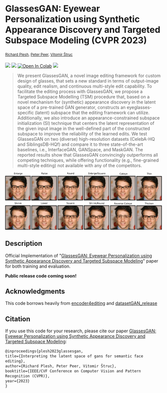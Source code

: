 # GlassesGAN: Eyewear Personalization using Synthetic Appearance Discovery and Targeted Subspace Modeling (CVPR 2023)
<sup>[Richard Plesh](https://www.linkedin.com/in/richardplesh/), [Peter Peer](https://www.fri.uni-lj.si/en/about-faculty/employees/peter-peer), [Vitomir Štruc](https://lmi.fe.uni-lj.si/en/vitomir-struc/)<sup>
  
  <a href="https://arxiv.org/abs/2210.14145"><img src="https://img.shields.io/badge/arXiv-2210.14145-b31b1b.svg"></a>
  <a href="https://opensource.org/licenses/MIT"><img src="https://img.shields.io/badge/License-MIT-yellow.svg"></a>
  [![Open In Colab](https://colab.research.google.com/assets/colab-badge.svg)](http://colab.research.google.com/github/pleshro/GlasssesGAN_release/blob/main/Glasses_Try_on_App_demo_V2.ipynb)
  <a href="https://youtu.be/oMiV__LWV4A"><img src="https://upload.wikimedia.org/wikipedia/commons/thumb/0/09/YouTube_full-color_icon_%282017%29.svg/159px-YouTube_full-color_icon_%282017%29.svg.png" width="30px"></a> 
  
  

  
> We present GlassesGAN, a novel image editing framework for custom design of glasses, that sets a new standard in terms of output-image quality, edit realism, and continuous multi-style edit capability. To facilitate the editing process with GlassesGAN, we propose a Targeted Subspace Modelling (TSM) procedure that, based on a novel mechanism for (synthetic) appearance discovery in the latent space of a pre-trained GAN generator, constructs an eyeglasses-specific (latent) subspace that the editing framework can utilize. Additionally, we also introduce an appearance-constrained subspace initialization (SI) technique that centers the latent representation of the given input image in the well-defined part of the constructed subspace to improve the reliability of the learned edits. We test GlassesGAN on two (diverse) high-resolution datasets (CelebA-HQ and SiblingsDB-HQf) and compare it to three state-of-the-art baselines, i.e., InterfaceGAN, GANSpace, and MaskGAN. The reported results show that GlassesGAN convincingly outperforms all competing techniques, while offering  functionality (e.g.,  fine-grained multi-style editing) not available with any of the competitors.

<p align="center">
<img src="figs/six_edit_teaser_v4.png" width="800px"/>
</p>

## Description   
Official Implementation of "<a href="https://arxiv.org/abs/2210.14145">GlassesGAN: Eyewear Personalization using Synthetic Appearance Discovery and Targeted Subspace Modeling</a>" paper for both training and evaluation. 
  
**Public release code coming soon!**

## Acknowledgments
This code borrows heavily from [encoder4editing](https://github.com/omertov/encoder4editing) and
[datasetGAN_release](https://github.com/nv-tlabs/datasetGAN_release)

## Citation
If you use this code for your research, please cite our paper <a href="https://arxiv.org/abs/2210.14145">GlassesGAN: Eyewear Personalization using Synthetic Appearance Discovery and Targeted Subspace Modeling</a>:

```
@inproceedings{plesh2023glassesgan,
title={Interpreting the latent space of gans for semantic face editing},
author={Richard Plesh, Peter Peer, Vitomir Štruc},
booktitle={IEEE/CVF Conference on Computer Vision and Pattern Recognition (CVPR)},
year={2023}
}
```
